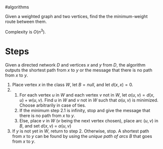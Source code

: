 
#algorithms

Given a weighted graph and two vertices, find the the minimum-weight route between them.

Complexity is $O(n^3)$.

# Steps
Given a directed network $D$ and vertices $x$ and $y$ from $D$, the algorithm outputs the shortest path from $x$ to $y$ or the message that there is no path from $x$ to $y$.
1. Place vertex $x$ in the class $W$, let $B = null$, and let $d(x,x) = 0$.
2. 
	1. For each vertex $u$ in $W$ and each vertex $v$ not in $W$, let $\alpha(u,v)=d(x,u) + w(u,v)$.  Find $u$ in $W$ and $v$ not in $W$ such that $\alpha(u,v)$ is minimized.  Choose arbitrarily in case of ties.
	2. If the minimum step 2.1 is infinity, stop and give the message that there is no path from $x$ to $y$.
	3. Else, place $v$ in $W$ ($v$ being the next vertex chosen), place arc $(u,v)$ in $B$, and set $d(x,v)$ = $\alpha(u,v)$
3. If $y$ is not yet in $W$, return to step 2.  Otherwise, stop.  A shortest path from $x$ to $y$ can be found by using the *unique path of arcs B* that goes from $x$ to $y$.

